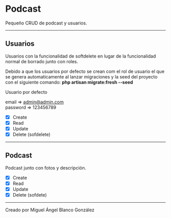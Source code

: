 # Podcast #

Pequeño CRUD de podcast y usuarios.

<hr>

## Usuarios ##

Usuarios con la funcionalidad de softdelete en lugar de la funcionalidad normal de borrado junto con roles.


Debido a que los usuarios por defecto se crean com el rol de usuario el que se genera automaticamente al lanzar migraciones y la seed del proyecto con el siguiente comando: 
<b> php artisan migrate:fresh --seed </b> 


Usuario por defecto
 
 email => admin@admin.com <br>
 password => 123456789




- [x] Create <br>
- [x] Read <br>
- [x] Update <br>
- [x] Delete (sofdelete) <br>
<hr>

## Podcast ##

Podcast junto con fotos y descripción.

- [x] Create <br>
- [x] Read<br>
- [x] Update<br>
- [x] Delete (sofdete) <br>

<hr>
Creado por Miguel Ángel Blanco González